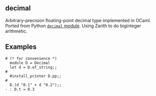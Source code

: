 ## decimal

Arbitrary-precision floating-point decimal type implemented in OCaml. Ported
from Python
[`decimal` module](https://github.com/python/cpython/blob/23831a7a90956e38b7d70304bb6afe30d37936de/Lib/_pydecimal.py#L1157).
Using Zarith to do biginteger arithmetic.

## Examples

    # (* for convenience *)
      module D = Decimal
      let d = D.of_string;;
    #
      #install_printer D.pp;;
    #
      D.(d "0.1" + d "0.2");;
    - : D.t = 0.3
